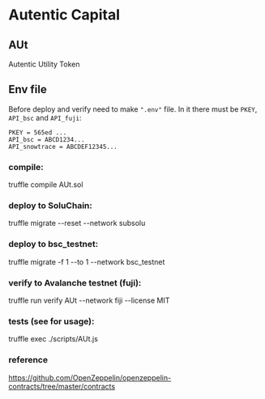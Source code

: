 # Autentic Capital

## AUt

Autentic Utility Token

## Env file

Before deploy and verify need to make `".env"` file.
In it there must be `PKEY`, `API_bsc` and `API_fuji`:

    PKEY = 565ed ...
    API_bsc = ABCD1234...
    API_snowtrace = ABCDEF12345...

### compile:

truffle compile AUt.sol

### deploy to SoluChain:

truffle migrate --reset --network subsolu

### deploy to bsc_testnet:

truffle migrate -f 1 --to 1 --network bsc_testnet

### verify to Avalanche testnet (fuji):

truffle run verify AUt --network fiji --license MIT

### tests (see for usage):

truffle exec ./scripts/AUt.js

### reference

https://github.com/OpenZeppelin/openzeppelin-contracts/tree/master/contracts